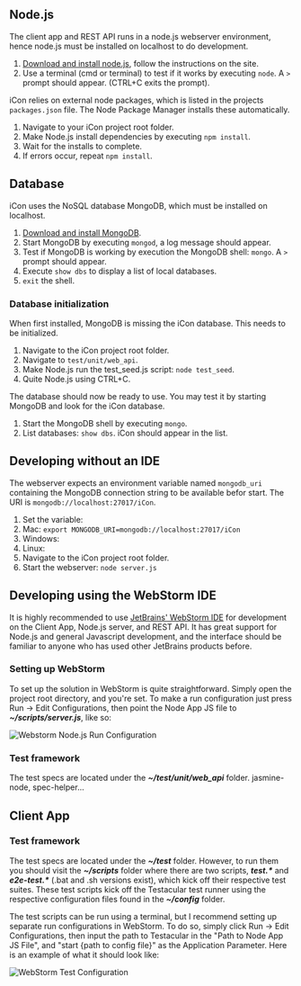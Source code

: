 ## Node.js

The client app and REST API runs in a node.js webserver environment, hence node.js must be installed on localhost to do development. 
 
1. [Download and install node.js](http://nodejs.org/), follow the instructions on the site. 
1. Use a terminal (cmd or terminal) to test if it works by executing `node`. A `>` prompt should appear. (CTRL+C exits the prompt).

iCon relies on external node packages, which is listed in the projects `packages.json` file. The Node Package Manager installs these automatically.

1. Navigate to your iCon project root folder. 
1. Make Node.js install dependencies by executing `npm install`.
1. Wait for the installs to complete. 
1. If errors occur, repeat `npm install`.

## Database
iCon uses the NoSQL database MongoDB, which must be installed on localhost. 

1. [Download and install MongoDB](http://docs.mongodb.org/manual/installation/).
1. Start MongoDB by executing `mongod`, a log message should appear. 
1. Test if MongoDB is working by execution the MongoDB shell: `mongo`. A `>` prompt should appear.
1. Execute `show dbs` to display a list of local databases.
1. `exit` the shell.

### Database initialization

When first installed, MongoDB is missing the iCon database. This needs to be initialized.

1. Navigate to the iCon project root folder.
1. Navigate to `test/unit/web_api`.
1. Make Node.js run the test_seed.js script: `node test_seed`.
1. Quite Node.js using CTRL+C.

The database should now be ready to use. You may test it by starting MongoDB and look for the iCon database. 

1. Start the MongoDB shell by executing `mongo`.
1. List databases: `show dbs`. iCon should appear in the list. 

## Developing without an IDE

The webserver expects an environment variable named `mongodb_uri` containing the MongoDB connection string to be available befor start. The URI is `mongodb://localhost:27017/iCon`.

1. Set the variable:
 1. Mac: `export MONGODB_URI=mongodb://localhost:27017/iCon`
 1. Windows: 
 1. Linux: 
1. Navigate to the iCon project root folder.
1. Start the webserver: `node server.js`

## Developing using the WebStorm IDE
It is highly recommended to use [JetBrains' WebStorm IDE](http://www.jetbrains.com/webstorm/) for development on the Client App, Node.js server, and REST API. It has great support for Node.js and general Javascript development, and the interface should be familiar to anyone who has used other JetBrains products before.

### Setting up WebStorm
To set up the solution in WebStorm is quite straightforward. Simply open the project root directory, and you're set.
To make a run configuration just press Run -> Edit Configurations, then point the Node App JS file to **_~/scripts/server.js_**, like so:

![Webstorm Node.js Run Configuration](http://i.imgur.com/3xfUd.png)

### Test framework
The test specs are located under the **_~/test/unit/web_api_** folder. jasmine-node, spec-helper...

## Client App
### Test framework
The test specs are located under the **_~/test_** folder. However, to run them you should visit the **_~/scripts_** folder where there are two scripts, **_test.*_** and **_e2e-test.*_** (.bat and .sh versions exist), which kick off their respective test suites. These test scripts kick off the Testacular test runner using the respective configuration files found in the **_~/config_** folder.

The test scripts can be run using a terminal, but I recommend setting up separate run configurations in WebStorm. To do so, simply click Run -> Edit Configurations, then input the path to Testacular in the "Path to Node App JS File", and "start {path to config file}" as the Application Parameter. Here is an example of what it should look like:

![WebStorm Test Configuration](http://i.imgur.com/jAuTZ.png)